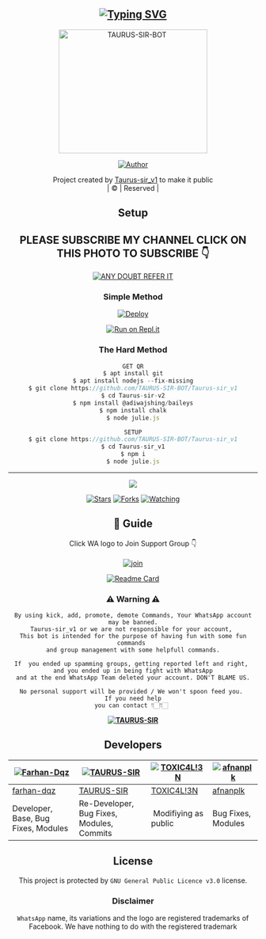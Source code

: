 <div align="center">

## [![Typing SVG](https://readme-typing-svg.herokuapp.com?font=Lemon+milk&color=F70000&lines=Welcome+to+Taurus-sir_v1+WA+Bot+repo;Created+by+Taurus;This+is+a+Bgm+stickerbot;With+more+features)](https://git.io/typing-svg)

 </a>
</p>
<div align="center">
  <p align="center">
<img src="https://https://www.linkpicture.com/q/TAURUS-SIR-BOT.jpg" alt="TAURUS-SIR-BOT" width="300" height="250"/>
</p>
  <p align="center">
<a href="https://github.com/TAURUS-SIR-BOT"><img title="Author" src="https://img.shields.io/badge/Author-Taurus-TAURUS-SIR-BOT/Taurus-sir_v1?color=blue&style=for-the-badge&logo=whatsapp"></a>
</p>
</div>
<p align="center">
Project created by <a href="https://github.com/TAURUS-SIR-BOT">Taurus-sir_v1</a> to make it public
    <br>
       | © |
        Reserved |
    <br> 
</p>

## Setup
<div align="center"> 


## PLEASE SUBSCRIBE MY CHANNEL CLICK ON THIS PHOTO TO SUBSCRIBE 👇

 [![ANY DOUBT REFER IT](https://www.linkpicture.com/q/TAURUS-SIR-BOT.jpg)](https://youtube.com/channel/UCeYZqtAtdYq8VwSIkW34JMA)


  ### Simple Method
  
[![Deploy](https://www.herokucdn.com/deploy/button.svg)](https://heroku.com/deploy?template=https://github.com/TAURUS-SIR-BOT/Taurus-sir_v1) 
  
[![Run on Repl.it](https://repl.it/badge/github/quiec/whatsAlfa)](https://replit.com/@Farhandqz/JulieMwol)
  
### The Hard Method
```js
GET QR
$ apt install git
$ apt install nodejs --fix-missing
$ git clone https://github.com/TAURUS-SIR-BOT/Taurus-sir_v1
$ cd Taurus-sir-v2
$ npm install @adiwajshing/baileys
$ npm install chalk
$ node julie.js
```
      
```js
SETUP
$ git clone https://github.com/TAURUS-SIR-BOT/Taurus-sir_v1
$ cd Taurus-sir_v1
$ npm i
$ node julie.js
```

----

  <p align="center">
  <a href="httsp://github.com/TAURUS-SIR-BOT/Taurus-sir_v1">
    
<a href="https://github.com/TAURUS-SIR-BOT/followers">
<img src="https://img.shields.io/github/repo-size/TAURUS-SIR-BOT/Taurus-sir_v1?color=green&label=Repo%20total%20size&style=plastic">
<p align="center">
<a href="https://github.com/TAURUS-SIR-BOT/followers"
<img title="Followers" src="https://img.shields.io/github/followers/TAURUS-SIR-BOT?color=blue&style=flat-square"></a>
<a href="https://github.com/TAURUS-SIR-BOT/Taurus-sir_v1/stargazers/"><img title="Stars" src="https://img.shields.io/github/stars/TAURUS-SIR-BOT/Taurus-sir_v1?color=blue&style=flat-square"></a>
<a href="https://github.com/TAURUS-SIR-BOT/Taurus-sir_v1/network/members"><img title="Forks" src="https://img.shields.io/github/forks/TAURUS-SIR-BOT/Taurus-sir_v1?color=blue&style=flat-square"></a>
<a href="https://github.com/TAURUS-SIR-BOT/Taurus-sir_v1/watchers"><img title="Watching" src="https://img.shields.io/github/watchers/TAURUS-SIR-BOT/Taurus-sir_v1?label=Watchers&color=blue&style=flat-square"></a>
</p>

## 📢 Guide
Click WA logo to Join Support Group 👇
    <br>
<br>
  [![join](https://github.com/Alien-alfa/PublicBot/blob/main/wlogo.svg.png)](https://chat.whatsapp.com/EkMZJBMONOi5EDOISRE56E)
  <div align="center">
       
  [![Readme Card](https://github-readme-stats.vercel.app/api/pin/?username=TAURUS-SIR-BOT&repo=Taurus-sir_v1&theme=nightowl)](https://github.com/TAURUS-SIR-BOT/Taurus-sir_v1)
  </div>
    
### ⚠ Warning ⚠

```
By using kick, add, promote, demote Commands, Your WhatsApp account may be banned.
Taurus-sir_v1 or we are not responsible for your account, 
This bot is intended for the purpose of having fun with some fun commands 
and group management with some helpfull commands.

If  you ended up spamming groups, getting reported left and right, 
and you ended up in being fight with WhatsApp
and at the end WhatsApp Team deleted your account. DON'T BLAME US.

No personal support will be provided / We won't spoon feed you. 
If you need help
you can contact 👇🏻👇🏻 
```
**[![TAURUS-SIR](https://www.linkpicture.com/q/TAURUS-SIR-BOT.jpg)](http://wa.me/919961050829?text=Can%20you%20help%20bro)**

## Developers
  <div align="center">
    
  [![Farhan-Dqz](https://github.com/farhan-dqz.png?size=100)](https://github.com/farhan-dqz) | [![TAURUS-SIR](https://www.linkpicture.com/q/TAURUSSIRBOT.jpg?size=100)](https://github.com/cyberchekuthan) |  [![TOXIC4L!3N](https://github.com/Alien-alfa.png?size=100)](https://github.com/AI-VIKI) | [![afnanplk](https://github.com/afnanplk.png?size=100)](https://github.com/afnanplk) 
----|----|----|----
[farhan-dqz](https://github.com/farhan-dqz) | [TAURUS-SIR](https://github.com/TAURUS-SIR-BOT) | [TOXIC4L!3N](https://github.com/AI-VIKI) | [afnanplk](https://github.com/afnanplk) 
Developer, Base, Bug Fixes, Modules| Re-Developer, Bug Fixes, Modules, Commits |  Modifiying  as   public | Bug Fixes, Modules 
  </div>
    


## License
This project is protected by `GNU General Public Licence v3.0` license.

### Disclaimer
`WhatsApp` name, its variations and the logo are registered trademarks of Facebook. We have nothing to do with the registered trademark

